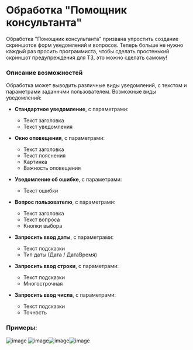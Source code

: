 # Обработка "Помощник консультанта"
Обработка "Помощник консультанта" призвана упростить создание скриншотов форм уведомлений и вопросов. Теперь больше не нужно каждый раз просить программиста, чтобы сделать простенький скриншот предупреждения для ТЗ, это можно сделать самому!
### Описание возможностей
Обработка может выводить различные виды уведомлений, с текстом и параметрами заданнчми пользователем. 
Возможные виды уведомлений:
* **Стандартное уведомление**, с параметрами:
  * Текст заголовка
  * Текст уведомления

* **Окно оповещения**, с параметрами:
  * Текст заголовка
  * Текст пояснения
  * Картинка
  * Важность оповещения


* **Уведомление об ошибке**, с параметрами:
  * Текст ошибки


* **Вопрос пользователю**, с параметрами:
  * Текст заголовка
  * Текст вопроса
  * Кнопки выбора


* **Запросить ввод даты**, с параметрами:
  * Текст подсказки
  * Тип даты (Дата / ДатаВремя)


* **Запросить ввод строки**, с параметрами:
  * Текст подсказки
  * Многострочная


* **Запросить ввод числа**, с параметрами:
  * Текст подсказки
  * Точность


### Примеры:
![image](https://user-images.githubusercontent.com/1548978/151764312-b0b44445-1879-43aa-a7c5-040699232752.png) ![image](https://user-images.githubusercontent.com/1548978/151764448-28b34c0b-d45e-43c4-820b-85a104787a5c.png)![image](https://user-images.githubusercontent.com/1548978/151764540-9d836696-f3df-4271-80b2-d6f8f8591e0a.png)![image](https://user-images.githubusercontent.com/1548978/151764746-3a8a9b64-d7bb-4a92-9af2-995aa0cf3573.png)
